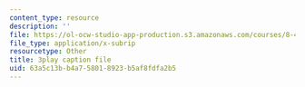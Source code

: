 ```yaml
---
content_type: resource
description: ''
file: https://ol-ocw-studio-app-production.s3.amazonaws.com/courses/8-422-atomic-and-optical-physics-ii-spring-2013/63a5c13bb4a758018923b5af8fdfa2b5_QE-9hHvOles.vtt
file_type: application/x-subrip
resourcetype: Other
title: 3play caption file
uid: 63a5c13b-b4a7-5801-8923-b5af8fdfa2b5
---
```

